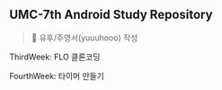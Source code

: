## UMC-7th Android Study Repository
> 🦊 유후/주영서(yuuuhooo) 작성


ThirdWeek: FLO 클론코딩

FourthWeek: 타이머 만들기 
